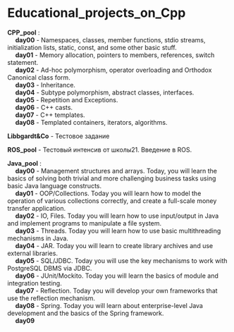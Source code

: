 # Educational_projects_on_Cpp
**CPP_pool** : <br/>
&emsp; **day00** - Namespaces, classes, member functions, stdio streams, initialization lists, static, const, and some other basic stuff. <br/>
&emsp; **day01** - Memory allocation, pointers to members, references, switch statement. <br/>
&emsp; **day02** - Ad-hoc polymorphism, operator overloading and Orthodox Canonical class form. <br/>
&emsp; **day03** - Inheritance. <br/>
&emsp; **day04** - Subtype polymorphism, abstract classes, interfaces. <br/>
&emsp; **day05** - Repetition and Exceptions. <br/>
&emsp; **day06** - C++ casts. <br/>
&emsp; **day07** - C++ templates. <br/>
&emsp; **day08** - Templated containers, iterators, algorithms. <br/>

**Libbgardt&Co** - Тестовое задание

**ROS_pool** - Тестовый интенсив от школы21. Введение в ROS.

**Java_pool** : <br/>
&emsp; **day00** - Management structures and arrays. Today, you will learn the basics of solving both trivial and more challenging business tasks using basic Java language constructs. <br/>
&emsp; **day01** - OOP/Collections. Today you will learn how to model the operation of various collections correctly, and create a full-scale money transfer application. <br/>
&emsp; **day02** - IO, Files. Today you will learn how to use input/output in Java and implement programs to manipulate a file system. <br/>
&emsp; **day03** - Threads. Today you will learn how to use basic multithreading mechanisms in Java. <br/>
&emsp; **day04** - JAR. Today you will learn to create library archives and use external libraries. <br/>
&emsp; **day05** - SQL/JDBC. Today you will use the key mechanisms to work with PostgreSQL DBMS via JDBC. <br/>
&emsp; **day06** - JUnit/Mockito. Today you will learn the basics of module and integration testing. <br/>
&emsp; **day07** - Reflection. Today you will develop your own frameworks that use the reflection mechanism. <br/>
&emsp; **day08** - Spring. Today you will learn about enterprise-level Java development and the basics of the Spring framework. <br/>
&emsp; **day09**
